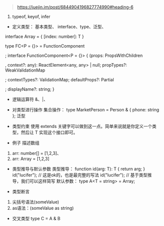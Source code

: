 > https://juejin.im/post/6844904196827774990#heading-6
1. typeof, keyof, infer

* 定义类型：
基本类型、 interface、type、泛型、

interface Array<T> = {
  [index: number]: T
}

type FC<P = {}> = FunctionComponent<P>;
interface FunctionComponent<P = {}> {
  (props: PropsWithChildren<P>, context?: any): ReactElement<any, any> | null;
  propTypes?: WeakValidationMap<P>;
  contextTypes?: ValidationMap<any>;
  defaultProps?: Partial<P>;
  displayName?: string;
}

* 逻辑运算符
&、|、

* 对类型进行操作
集合操作： type MarketPerson = Person & { phone: string };
泛型

* 类型约束
使用 extends 关键字可以做到这一点。简单来说就是你定义一个类型，然后让 T 实现这个接口即可。

* 例子
描述数组
1. arr: number[] = [1,2,3]、
2. arr: Array<number> = [1,2,3]

* 类型推导与默认参数
类型推导：
function id<T>(arg: T): T {
  return arg;
}
id<string>("lucifer"); // 这是ok的，也是最完整的写法
id("lucifer"); // 基于类型推导，我们可以这样简写
默认参数： type A<T = string> = Array<T>;

* 类型断言
1. 尖括号语法(<string>someValue)
2. as语法：(someValue as string)
   
* 交叉类型
type C = A & B
